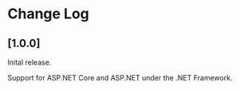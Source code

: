 # Change Log

## [1.0.0]

Inital release.

Support for ASP.NET Core and ASP.NET under the .NET Framework.
